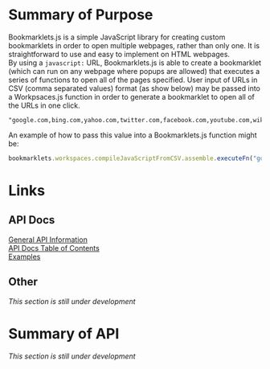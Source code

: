 # Summary of Purpose
Bookmarklets.js is a simple JavaScript library for creating custom bookmarklets in order to open multiple webpages, rather than only one. It is straightforward to use and easy to implement on HTML webpages.  
By using a `javascript:` URL, Bookmarklets.js is able to create a bookmarklet (which can run on any webpage where popups are allowed) that executes a series of functions to open all of the pages specified. User input of URLs in CSV (comma separated values) format (as show below) may be passed into a Workpsaces.js function in order to generate a bookmarklet to open all of the URLs in one click.  
```text
"google.com,bing.com,yahoo.com,twitter.com,facebook.com,youtube.com,wikipedia.org"
```
An example of how to pass this value into a Bookmarklets.js function might be:
```javascript
bookmarklets.workspaces.compileJavaScriptFromCSV.assemble.executeFn("google.com,bing.com,yahoo.com,twitter.com,facebook.com,youtube.com,wikipedia.org")
```
# Links
## API Docs
[General API Information](APIDocs/general)  
[API Docs Table of Contents](APIDocs/tableOfContents)  
[Examples](APIDocs/examples)
## Other
*This section is still under development*
# Summary of API
*This section is still under development*